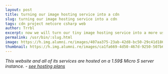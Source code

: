 ```yaml
---
layout: post
title: turning our image hosting service into a cdn
slug: turning our image hosting service into a cdn
tags: cdn project netcore csharp web
author: Trrbl
excerpt: now we will turn our tiny image hosting service into a more useful content delivery server. Serving other static content, like JavaScript, CSS and Fonts for our blog will give us the opportunity to easily migrate to another primary host, save diskspace and bandwidth and allow us to scale.
permalink: /usr/bin/:slug.html
image: https://h.img.alumni.re/images/407aa375-23ab-42d8-bc50-29c41d186567.webp
thumbnail: https://h.img.alumni.re/images/ca1fa669-4d50-467d-9250-507b64668322.webp
---
```

<centered>*This website and all of its services are hosted on a 1.59$ Micro S server instance. - <a href="/hosting" alt="Learn More">see hosting plans</a>*</centered>


<centered>
</centered>